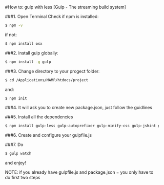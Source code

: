 #How to: gulp with less [Gulp - The streaming build system]

###1. Open Terminal
Check if npm is installed: 
```sh
$ npm -v 
```
if not: 
```sh
$ npm install osx
```

###2. Install gulp globally: 
```sh
$ npm install -g gulp
```
###3. Change directory to your progect folder:
```sh 
$ cd /Applications/MAMP/htdocs/project
``` 
and: 
```sh
$ npm init
```


###4. It will ask you to create new package.json, just follow the guidlines

###5. Install all the dependencies
```sh
$ npm install gulp-less gulp-autoprefixer gulp-minify-css gulp-jshint gulp-concat gulp-uglify gulp-imagemin gulp-notify gulp-rename gulp-livereload gulp-cache gulp-plumber gulp-sourcemaps gulp-minify-html del --save-dev
```

###6. Create and configure your gulpfile.js

###7. Do 
```sh
$ gulp watch 
```
and enjoy!

NOTE: if you already have gulpfile.js and package.json = you only have to do first two steps

